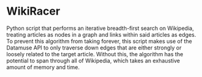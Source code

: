 # WikiRacer

Python script that performs an iterative breadth-first search on Wikipedia, treating articles as nodes in a graph and links within said articles as edges. To prevent this algorithm from taking forever, this script makes use of the Datamuse API to only traverse down edges that are either strongly or loosely related to the target article. Without this, the algorithm has the potential to span through all of Wikipedia, which takes an exhaustive amount of memory and time. 
